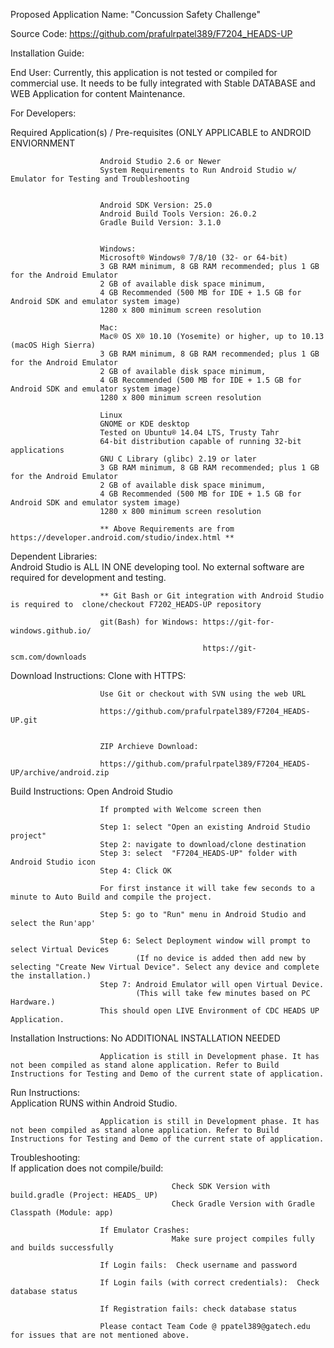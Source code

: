 Proposed Application Name: "Concussion Safety Challenge" 

Source Code: https://github.com/prafulrpatel389/F7204_HEADS-UP

Installation Guide:

End User: 
Currently, this application is not tested or compiled for commercial use. It needs to be fully integrated with Stable DATABASE and WEB Application for content Maintenance.


For Developers:

Required Application(s) / Pre-requisites (ONLY APPLICABLE to ANDROID ENVIORNMENT


						Android Studio 2.6 or Newer
						System Requirements to Run Android Studio w/ Emulator for Testing and Troubleshooting


						Android SDK Version: 25.0 
						Android Build Tools Version: 26.0.2
						Gradle Build Version: 3.1.0


						Windows:
						Microsoft® Windows® 7/8/10 (32- or 64-bit)
						3 GB RAM minimum, 8 GB RAM recommended; plus 1 GB for the Android Emulator
						2 GB of available disk space minimum,
						4 GB Recommended (500 MB for IDE + 1.5 GB for Android SDK and emulator system image)
						1280 x 800 minimum screen resolution

						Mac:
						Mac® OS X® 10.10 (Yosemite) or higher, up to 10.13 (macOS High Sierra)
						3 GB RAM minimum, 8 GB RAM recommended; plus 1 GB for the Android Emulator
						2 GB of available disk space minimum,
						4 GB Recommended (500 MB for IDE + 1.5 GB for Android SDK and emulator system image)
						1280 x 800 minimum screen resolution

						Linux
						GNOME or KDE desktop
						Tested on Ubuntu® 14.04 LTS, Trusty Tahr
						64-bit distribution capable of running 32-bit applications
						GNU C Library (glibc) 2.19 or later
						3 GB RAM minimum, 8 GB RAM recommended; plus 1 GB for the Android Emulator
						2 GB of available disk space minimum,
						4 GB Recommended (500 MB for IDE + 1.5 GB for Android SDK and emulator system image)
						1280 x 800 minimum screen resolution

						** Above Requirements are from https://developer.android.com/studio/index.html **


Dependent Libraries:	
						Android Studio is ALL IN ONE developing tool. No external software are required for development and testing. 

						** Git Bash or Git integration with Android Studio is required to  clone/checkout F7202_HEADS-UP repository

						git(Bash) for Windows: https://git-for-windows.github.io/

											   https://git-scm.com/downloads

Download Instructions: 
						Clone with HTTPS:

						Use Git or checkout with SVN using the web URL

						https://github.com/prafulrpatel389/F7204_HEADS-UP.git


						ZIP Archieve Download:

						https://github.com/prafulrpatel389/F7204_HEADS-UP/archive/android.zip

Build Instructions:  	Open Android Studio

						If prompted with Welcome screen then 

						Step 1: select "Open an existing Android Studio project"
						Step 2: navigate to download/clone destination
						Step 3: select  "F7204_HEADS-UP" folder with Android Studio icon
						Step 4: Click OK 

						For first instance it will take few seconds to a minute to Auto Build and compile the project.

						Step 5: go to "Run" menu in Android Studio and select the Run'app'

						Step 6: Select Deployment window will prompt to select Virtual Devices
								(If no device is added then add new by selecting "Create New Virtual Device". Select any device and complete the installation.)
						Step 7: Android Emulator will open Virtual Device.
								(This will take few minutes based on PC Hardware.)
						This should open LIVE Environment of CDC HEADS UP Application.

Installation Instructions: 
						No ADDITIONAL INSTALLATION NEEDED

						Application is still in Development phase. It has not been compiled as stand alone application. Refer to Build Instructions for Testing and Demo of the current state of application.

Run Instructions: 		
						Application RUNS within Android Studio.

						Application is still in Development phase. It has not been compiled as stand alone application. Refer to Build Instructions for Testing and Demo of the current state of application.

Troubleshooting:		
						If application does not compile/build: 

										Check SDK Version with build.gradle (Project: HEADS_ UP)
										Check Gradle Version with Gradle Classpath (Module: app)

						If Emulator Crashes:
										Make sure project compiles fully and builds successfully

						If Login fails:  Check username and password

						If Login fails (with correct credentials):  Check database status

						If Registration fails: check database status

						Please contact Team Code @ ppatel389@gatech.edu for issues that are not mentioned above.
